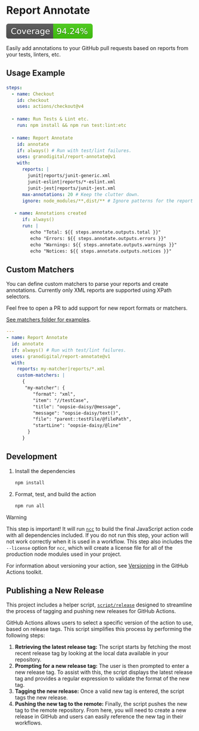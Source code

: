 # Report Annotate

[![Coverage](./badges/coverage.svg)](./badges/coverage.svg)

Easily add annotations to your GitHub pull requests based on reports from your
tests, linters, etc.

## Usage Example

```yml
steps:
  - name: Checkout
    id: checkout
    uses: actions/checkout@v4

  - name: Run Tests & Lint etc.
    run: npm install && npm run test:lint:etc

  - name: Report Annotate
    id: annotate
    if: always() # Run with test/lint failures.
    uses: granodigital/report-annotate@v1
    with:
      reports: |
        junit|reports/junit-generic.xml
        junit-eslint|reports/*-eslint.xml
        junit-jest|reports/junit-jest.xml
      max-annotations: 20 # Keep the clutter down.
      ignore: node_modules/**,dist/** # Ignore patterns for the report search (default).

   - name: Annotations created
      if: always()
      run: |
         echo "Total: ${{ steps.annotate.outputs.total }}"
         echo "Errors: ${{ steps.annotate.outputs.errors }}"
         echo "Warnings: ${{ steps.annotate.outputs.warnings }}"
         echo "Notices: ${{ steps.annotate.outputs.notices }}"
```

## Custom Matchers

You can define custom matchers to parse your reports and create annotations.
Currently only XML reports are supported using XPath selectors.

Feel free to open a PR to add support for new report formats or matchers.

[See matchers folder for examples](./src/matchers).

```yml
---
- name: Report Annotate
  id: annotate
  if: always() # Run with test/lint failures.
  uses: granodigital/report-annotate@v1
  with:
    reports: my-matcher|reports/*.xml
    custom-matchers: |
      {
       "my-matcher": {
          "format": "xml",
          "item": "//testCase",
          "title": "oopsie-daisy/@message",
          "message": "oopsie-daisy/text()",
          "file": "parent::testFile/@filePath",
          "startLine": "oopsie-daisy/@line"
        }
      }
```

## Development

1. Install the dependencies

   ```bash
   npm install
   ```

1. Format, test, and build the action

   ```bash
   npm run all
   ```

> [!WARNING]
>
> This step is important! It will run [`ncc`](https://github.com/vercel/ncc) to
> build the final JavaScript action code with all dependencies included. If you
> do not run this step, your action will not work correctly when it is used in a
> workflow. This step also includes the `--license` option for `ncc`, which will
> create a license file for all of the production node modules used in your
> project.

For information about versioning your action, see
[Versioning](https://github.com/actions/toolkit/blob/master/docs/action-versioning.md)
in the GitHub Actions toolkit.

## Publishing a New Release

This project includes a helper script, [`script/release`](./script/release)
designed to streamline the process of tagging and pushing new releases for
GitHub Actions.

GitHub Actions allows users to select a specific version of the action to use,
based on release tags. This script simplifies this process by performing the
following steps:

1. **Retrieving the latest release tag:** The script starts by fetching the most
   recent release tag by looking at the local data available in your repository.
1. **Prompting for a new release tag:** The user is then prompted to enter a new
   release tag. To assist with this, the script displays the latest release tag
   and provides a regular expression to validate the format of the new tag.
1. **Tagging the new release:** Once a valid new tag is entered, the script tags
   the new release.
1. **Pushing the new tag to the remote:** Finally, the script pushes the new tag
   to the remote repository. From here, you will need to create a new release in
   GitHub and users can easily reference the new tag in their workflows.
